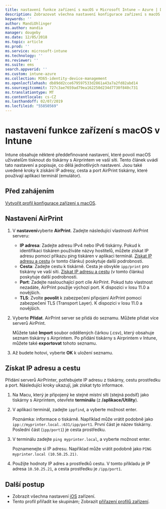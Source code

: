 ```yaml
---
title: nastavení funkce zařízení s macOS v Microsoft Intune – Azure | Dokumentace Microsoftu
description: Zobrazovat všechna nastavení konfigurace zařízení s macOS k tiskárnám v Microsoft Intune. Viz také kroky k získání IP adresy, cestu a nastavení portu serveru AirPrint ve vaší síti. Pomocí těchto nastavení v profilu konfigurace zařízení můžete nakonfigurovat zařízení s macOS, abyste mohli používat servery AirPrint ve vaší síti.
keywords: ''
author: MandiOhlinger
ms.author: mandia
manager: dougeby
ms.date: 12/05/2018
ms.topic: article
ms.prod: ''
ms.service: microsoft-intune
ms.technology: ''
ms.reviewer: ''
ms.suite: ems
search.appverid: ''
ms.custom: intune-azure
ms.collection: M365-identity-device-management
ms.openlocfilehash: db89dd2cce679597533d2861a43a7a2fd82abd14
ms.sourcegitcommit: 727c3ae7659ad79ea162250d234d7730f840c731
ms.translationtype: MT
ms.contentlocale: cs-CZ
ms.lasthandoff: 02/07/2019
ms.locfileid: "55850569"
---
```

# <a name="macos-device-feature-settings-in-intune"></a>nastavení funkce zařízení s macOS v Intune

Intune obsahuje některé předdefinované nastavení, které povolí macOS uživatelům tisknout do tiskárny s Airprintem ve vaší síti. Tento článek uvádí tato nastavení a popisuje, co dělá jednotlivých nastavení. Jsou také uvedené kroky k získání IP adresy, cesta a port AirPrint tiskárny, které používají aplikaci terminál (emulátor).

## <a name="before-you-begin"></a>Před zahájením

[Vytvořit profil konfigurace zařízení s macOS](device-features-configure.md).

## <a name="airprint-settings"></a>Nastavení AirPrint

1. V **nastavení**vyberte **AirPrint**. Zadejte následující vlastnosti AirPrint serveru:

    - **IP adresa**: Zadejte adresu IPv4 nebo IPv6 tiskárny. Pokud k identifikaci tiskáren používáte názvy hostitelů, můžete získat IP adresu pomocí příkazu ping tiskáren v aplikaci terminál. [Získat IP adresu a cestu](#get-the-ip-address-and-path) (v tomto článku) poskytuje další podrobnosti.
    - **Cesta**: Zadejte cestu k tiskárně. Cesta je obvykle `ipp/print` pro tiskárny ve vaší síti. [Získat IP adresu a cestu](#get-the-ip-address-and-path) (v tomto článku) poskytuje další podrobnosti.
    - **Port**: Zadejte naslouchající port cíle AirPrint. Pokud tuto vlastnost nezadáte, AirPrint použije výchozí port. K dispozici v Iosu 11.0 a novějších.
    - **TLS**: Zvolte **povolit** k zabezpečení připojení AirPrint pomocí zabezpečení TLS (Transport Layer). K dispozici v Iosu 11.0 a novějších.

2. Vyberte **Přidat**. AirPrint server se přidá do seznamu. Můžete přidat více serverů AirPrint.

    Můžete také **Import** soubor oddělených čárkou (.csv), který obsahuje seznam tiskárny s Airprintem. Po přidání tiskárny s Airprintem v Intune, můžete také **exportovat** tohoto seznamu.

3. Až budete hotovi, vyberte **OK** k uložení seznamu.

## <a name="get-the-ip-address-and-path"></a>Získat IP adresu a cestu

Přidání serverů AirPrinter, potřebujete IP adresu z tiskárny, cestu prostředku a port. Následující kroky ukazují, jak získat tyto informace.

1. Na Macu, který je připojený ke stejné místní síti (stejná podsíť) jako tiskárny s Airprintem, otevřete **terminálu** (z **/aplikace/Utility**).
2. V aplikaci terminál, zadejte `ippfind`, a vyberte možnost enter.

    Poznámka: informace o tiskárně. Například může vrátit podobně jako `ipp://myprinter.local.:631/ipp/port1`. První část je název tiskárny. Poslední část (`ipp/port1`) je cesta prostředku.

3. V terminálu zadejte `ping myprinter.local`, a vyberte možnost enter.

   Poznamenejte si IP adresu. Například může vrátit podobně jako `PING myprinter.local (10.50.25.21)`.

4. Použijte hodnoty IP adres a prostředků cestu. V tomto příkladu je IP adresa `10.50.25.21`, a cesta prostředku je `/ipp/port1`.

## <a name="next-steps"></a>Další postup

- Zobrazit všechna nastavení [iOS](ios-device-features-settings.md) zařízení.
- Tento profil přiřadit ke skupinám; Zobrazit [přiřazení profilů zařízení](device-profile-assign.md).
